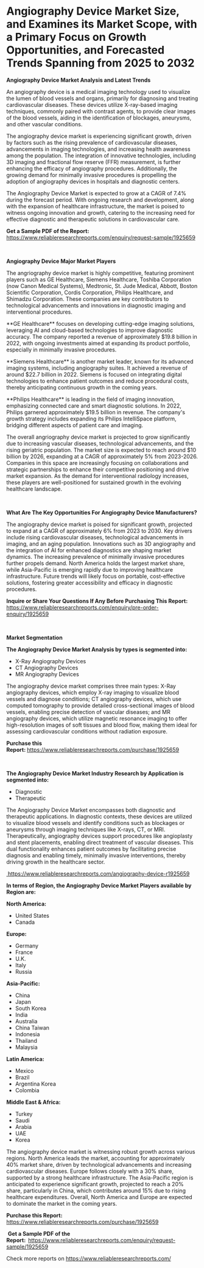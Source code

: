 <p><h1>Angiography Device Market Size, and Examines its Market Scope, with a Primary Focus on Growth Opportunities, and Forecasted Trends Spanning from 2025 to 2032</h1></p><p><strong>Angiography Device Market Analysis and Latest Trends</strong></p>
<p><p>An angiography device is a medical imaging technology used to visualize the lumen of blood vessels and organs, primarily for diagnosing and treating cardiovascular diseases. These devices utilize X-ray-based imaging techniques, commonly paired with contrast agents, to provide clear images of the blood vessels, aiding in the identification of blockages, aneurysms, and other vascular conditions.</p><p>The angiography device market is experiencing significant growth, driven by factors such as the rising prevalence of cardiovascular diseases, advancements in imaging technologies, and increasing health awareness among the population. The integration of innovative technologies, including 3D imaging and fractional flow reserve (FFR) measurement, is further enhancing the efficacy of angiography procedures. Additionally, the growing demand for minimally invasive procedures is propelling the adoption of angiography devices in hospitals and diagnostic centers.</p><p>The Angiography Device Market is expected to grow at a CAGR of 7.4% during the forecast period. With ongoing research and development, along with the expansion of healthcare infrastructure, the market is poised to witness ongoing innovation and growth, catering to the increasing need for effective diagnostic and therapeutic solutions in cardiovascular care.</p></p>
<p><strong>Get a Sample PDF of the Report:&nbsp;</strong> <a href="https://www.reliableresearchreports.com/enquiry/request-sample/1925659?utm_campaign=2743&utm_medium=2&utm_source=Github&utm_content=ia&utm_term=04032025&utm_id=angiography-device">https://www.reliableresearchreports.com/enquiry/request-sample/1925659</a></p>
<p>&nbsp;</p>
<p><strong>Angiography Device Major Market Players</strong></p>
<p><p>The angriography device market is highly competitive, featuring prominent players such as GE Healthcare, Siemens Healthcare, Toshiba Corporation (now Canon Medical Systems), Medtronic, St. Jude Medical, Abbott, Boston Scientific Corporation, Cordis Corporation, Philips Healthcare, and Shimadzu Corporation. These companies are key contributors to technological advancements and innovations in diagnostic imaging and interventional procedures.</p><p>**GE Healthcare** focuses on developing cutting-edge imaging solutions, leveraging AI and cloud-based technologies to improve diagnostic accuracy. The company reported a revenue of approximately $19.8 billion in 2022, with ongoing investments aimed at expanding its product portfolio, especially in minimally invasive procedures.</p><p>**Siemens Healthcare** is another market leader, known for its advanced imaging systems, including angiography suites. It achieved a revenue of around $22.7 billion in 2022. Siemens is focused on integrating digital technologies to enhance patient outcomes and reduce procedural costs, thereby anticipating continuous growth in the coming years.</p><p>**Philips Healthcare** is leading in the field of imaging innovation, emphasizing connected care and smart diagnostic solutions. In 2022, Philips garnered approximately $19.5 billion in revenue. The company's growth strategy includes expanding its Philips IntelliSpace platform, bridging different aspects of patient care and imaging.</p><p>The overall angriography device market is projected to grow significantly due to increasing vascular diseases, technological advancements, and the rising geriatric population. The market size is expected to reach around $10 billion by 2026, expanding at a CAGR of approximately 5% from 2023-2026. Companies in this space are increasingly focusing on collaborations and strategic partnerships to enhance their competitive positioning and drive market expansion. As the demand for interventional radiology increases, these players are well-positioned for sustained growth in the evolving healthcare landscape.</p></p>
<p>&nbsp;</p>
<p><strong>What Are The Key Opportunities For Angiography Device Manufacturers?</strong></p>
<p><p>The angiography device market is poised for significant growth, projected to expand at a CAGR of approximately 6% from 2023 to 2030. Key drivers include rising cardiovascular diseases, technological advancements in imaging, and an aging population. Innovations such as 3D angiography and the integration of AI for enhanced diagnostics are shaping market dynamics. The increasing prevalence of minimally invasive procedures further propels demand. North America holds the largest market share, while Asia-Pacific is emerging rapidly due to improving healthcare infrastructure. Future trends will likely focus on portable, cost-effective solutions, fostering greater accessibility and efficacy in diagnostic procedures.</p></p>
<p><strong>Inquire or Share Your Questions If Any Before Purchasing This Report:</strong> <a href="https://www.reliableresearchreports.com/enquiry/pre-order-enquiry/1925659?utm_campaign=2743&utm_medium=2&utm_source=Github&utm_content=ia&utm_term=04032025&utm_id=angiography-device">https://www.reliableresearchreports.com/enquiry/pre-order-enquiry/1925659</a></p>
<p>&nbsp;</p>
<p><strong>Market Segmentation</strong></p>
<p><strong>The Angiography Device Market Analysis by types is segmented into:</strong></p>
<p><ul><li>X-Ray Angiography Devices</li><li>CT Angiography Devices</li><li>MR Angiography Devices</li></ul></p>
<p><p>The angiography device market comprises three main types: X-Ray angiography devices, which employ X-ray imaging to visualize blood vessels and diagnose conditions; CT angiography devices, which use computed tomography to provide detailed cross-sectional images of blood vessels, enabling precise detection of vascular diseases; and MR angiography devices, which utilize magnetic resonance imaging to offer high-resolution images of soft tissues and blood flow, making them ideal for assessing cardiovascular conditions without radiation exposure.</p></p>
<p><strong>Purchase this Report:&nbsp;</strong><a href="https://www.reliableresearchreports.com/purchase/1925659?utm_campaign=2743&utm_medium=2&utm_source=Github&utm_content=ia&utm_term=04032025&utm_id=angiography-device">https://www.reliableresearchreports.com/purchase/1925659</a></p>
<p>&nbsp;</p>
<p><strong>The Angiography Device Market Industry Research by Application is segmented into:</strong></p>
<p><ul><li>Diagnostic</li><li>Therapeutic</li></ul></p>
<p><p>The Angiography Device Market encompasses both diagnostic and therapeutic applications. In diagnostic contexts, these devices are utilized to visualize blood vessels and identify conditions such as blockages or aneurysms through imaging techniques like X-rays, CT, or MRI. Therapeutically, angiography devices support procedures like angioplasty and stent placements, enabling direct treatment of vascular diseases. This dual functionality enhances patient outcomes by facilitating precise diagnosis and enabling timely, minimally invasive interventions, thereby driving growth in the healthcare sector.</p></p>
<p><a href="https://www.reliableresearchreports.com/angiography-device-r1925659?utm_campaign=2743&utm_medium=2&utm_source=Github&utm_content=ia&utm_term=04032025&utm_id=angiography-device">&nbsp;https://www.reliableresearchreports.com/angiography-device-r1925659</a></p>
<p><strong>In terms of Region, the Angiography Device Market Players available by Region are:</strong></p>
<p>
    <p> <strong> North America: </strong>
        <ul>
            <li>United States</li>
            <li>Canada</li>
        </ul>
        </p> 
    <p> <strong> Europe: </strong>
        <ul>
            <li>Germany</li>
            <li>France</li>
            <li>U.K.</li>
            <li>Italy</li>
            <li>Russia</li>
        </ul>
        </p> 
    <p> <strong> Asia-Pacific: </strong>
        <ul>
            <li>China</li>
            <li>Japan</li>
            <li>South Korea</li>
            <li>India</li>
            <li>Australia</li>
            <li>China Taiwan</li>
            <li>Indonesia</li>
            <li>Thailand</li>
            <li>Malaysia</li>
        </ul>
        </p> 
    <p> <strong> Latin America: </strong>
        <ul>
            <li>Mexico</li>
            <li>Brazil</li>
            <li>Argentina Korea</li>
            <li>Colombia</li>
        </ul>
        </p> 
    <p> <strong> Middle East & Africa: </strong>
        <ul>
            <li>Turkey</li>
            <li>Saudi</li>
            <li>Arabia</li>
            <li>UAE</li>
            <li>Korea</li>
        </ul>
    </p>
    </p>
<p><p>The angiography device market is witnessing robust growth across various regions. North America leads the market, accounting for approximately 40% market share, driven by technological advancements and increasing cardiovascular diseases. Europe follows closely with a 30% share, supported by a strong healthcare infrastructure. The Asia-Pacific region is anticipated to experience significant growth, projected to reach a 20% share, particularly in China, which contributes around 15% due to rising healthcare expenditures. Overall, North America and Europe are expected to dominate the market in the coming years.</p></p>
<p><strong>Purchase this Report: </strong><a href="https://www.reliableresearchreports.com/purchase/1925659?utm_campaign=2743&utm_medium=2&utm_source=Github&utm_content=ia&utm_term=04032025&utm_id=angiography-device">https://www.reliableresearchreports.com/purchase/1925659</a></p>
<p>&nbsp;<strong>Get a Sample PDF of the Report:&nbsp;&nbsp;</strong><a href="https://www.reliableresearchreports.com/enquiry/request-sample/1925659?utm_campaign=2743&utm_medium=2&utm_source=Github&utm_content=ia&utm_term=04032025&utm_id=angiography-device">https://www.reliableresearchreports.com/enquiry/request-sample/1925659</a></p>
<p><strong></strong></p>
<p>Check more reports on <a href="https://www.reliableresearchreports.com/?utm_campaign=2743&utm_medium=2&utm_source=Github&utm_content=ia&utm_term=04032025&utm_id=angiography-device">https://www.reliableresearchreports.com/</a></p>